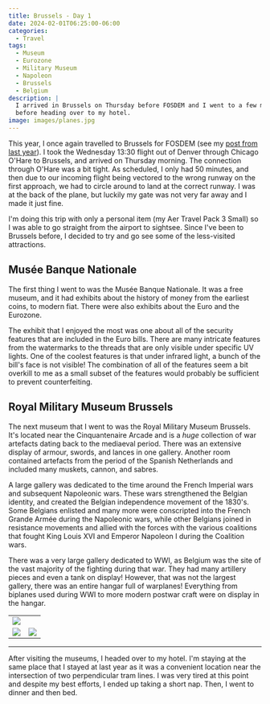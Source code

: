 ```yaml
---
title: Brussels - Day 1
date: 2024-02-01T06:25:00-06:00
categories:
  - Travel
tags:
  - Museum
  - Eurozone
  - Military Museum
  - Napoleon
  - Brussels
  - Belgium
description: |
  I arrived in Brussels on Thursday before FOSDEM and I went to a few museums
  before heading over to my hotel.
image: images/planes.jpg
---
```


This year, I once again travelled to Brussels for FOSDEM (see my
[post from last year]({{<ref"../../2023-fosdem/fosdem/index.md">}})). I took the
Wednesday 13:30 flight out of Denver through Chicago O'Hare to Brussels, and
arrived on Thursday morning. The connection through O'Hare was a bit tight. As
scheduled, I only had 50 minutes, and then due to our incoming flight being
vectored to the wrong runway on the first approach, we had to circle around to
land at the correct runway. I was at the back of the plane, but luckily my gate
was not very far away and I made it just fine.

I'm doing this trip with only a personal item (my Aer Travel Pack 3 Small) so I
was able to go straight from the airport to sightsee. Since I've been to
Brussels before, I decided to try and go see some of the less-visited
attractions.

## Musée Banque Nationale

The first thing I went to was the Musée Banque Nationale. It was a free museum,
and it had exhibits about the history of money from the earliest coins, to
modern fiat. There were also exhibits about the Euro and the Eurozone.

The exhibit that I enjoyed the most was one about all of the security features
that are included in the Euro bills. There are many intricate features from the
watermarks to the threads that are only visible under specific UV lights. One of
the coolest features is that under infrared light, a bunch of the bill's face is
not visible! The combination of all of the features seem a bit overkill to me as
a small subset of the features would probably be sufficient to prevent
counterfeiting.

## Royal Military Museum Brussels

The next museum that I went to was the Royal Military Museum Brussels. It's
located near the Cinquantenaire Arcade and is a _huge_ collection of war
artefacts dating back to the mediaeval period. There was an extensive display of
armour, swords, and lances in one gallery. Another room contained artefacts from
the period of the Spanish Netherlands and included many muskets, cannon, and
sabres.

A large gallery was dedicated to the time around the French Imperial wars and
subsequent Napoleonic wars. These wars strengthened the Belgian identity, and
created the Belgian independence movement of the 1830's. Some Belgians enlisted
and many more were conscripted into the French Grande Armée during the
Napoleonic wars, while other Belgians joined in resistance movements and allied
with the forces with the various coalitions that fought King Louis XVI and
Emperor Napoleon I during the Coalition wars.

There was a very large gallery dedicated to WWI, as Belgium was the site of the
vast majority of the fighting during that war. They had many artillery pieces
and even a tank on display! However, that was not the largest gallery, there was
an entire hangar full of warplanes! Everything from biplanes used during WWI to
more modern postwar craft were on display in the hangar.

<table class="gallery">
  <tr>
    <td colspan="2">
      <a href="./images/planes.jpg" target="_blank">
        <img src="./images/planes.jpg" />
      </a>
    </td>
  </tr>
  <tr>
    <td>
      <a href="./images/napoleonic.jpg" target="_blank">
        <img src="./images/napoleonic.jpg" />
      </a>
    </td>
    <td>
      <a href="./images/armour.jpg" target="_blank">
        <img src="./images/armour.jpg" />
      </a>
    </td>
  </tr>
</table>

---

After visiting the museums, I headed over to my hotel. I'm staying at the same
place that I stayed at last year as it was a convenient location near the
intersection of two perpendicular tram lines. I was very tired at this point and
despite my best efforts, I ended up taking a short nap. Then, I went to dinner
and then bed.
